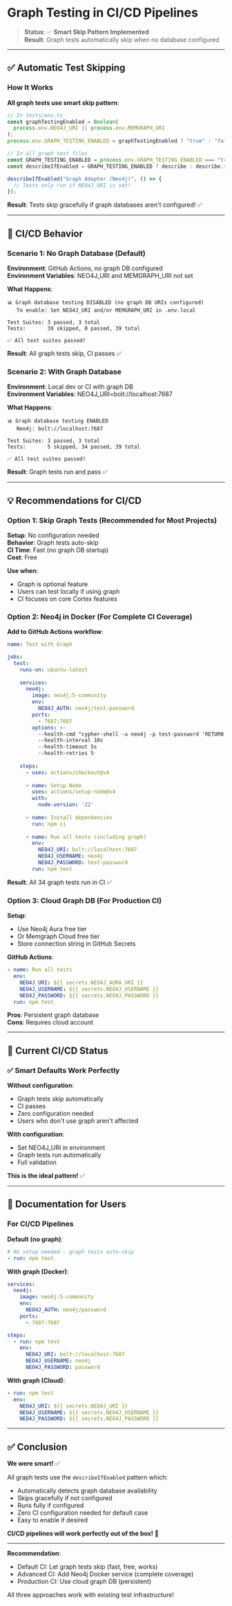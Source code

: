 # Graph Testing in CI/CD Pipelines

> **Status**: ✅ **Smart Skip Pattern Implemented**  
> **Result**: Graph tests automatically skip when no database configured

---

## ✅ Automatic Test Skipping

### How It Works

**All graph tests use smart skip pattern**:

```typescript
// In tests/env.ts
const graphTestingEnabled = Boolean(
  process.env.NEO4J_URI || process.env.MEMGRAPH_URI
);
process.env.GRAPH_TESTING_ENABLED = graphTestingEnabled ? "true" : "false";

// In all graph test files
const GRAPH_TESTING_ENABLED = process.env.GRAPH_TESTING_ENABLED === "true";
const describeIfEnabled = GRAPH_TESTING_ENABLED ? describe : describe.skip;

describeIfEnabled("Graph Adapter (Neo4j)", () => {
  // Tests only run if NEO4J_URI is set!
});
```

**Result**: Tests skip gracefully if graph databases aren't configured! ✅

---

## 🤖 CI/CD Behavior

### Scenario 1: No Graph Database (Default)

**Environment**: GitHub Actions, no graph DB configured  
**Environment Variables**: NEO4J_URI and MEMGRAPH_URI not set  

**What Happens**:
```
📊 Graph database testing DISABLED (no graph DB URIs configured)
   To enable: Set NEO4J_URI and/or MEMGRAPH_URI in .env.local

Test Suites: 3 passed, 3 total
Tests:       39 skipped, 0 passed, 39 total

✅ All test suites passed!
```

**Result**: All graph tests skip, CI passes ✅

### Scenario 2: With Graph Database

**Environment**: Local dev or CI with graph DB  
**Environment Variables**: NEO4J_URI=bolt://localhost:7687  

**What Happens**:
```
📊 Graph database testing ENABLED
   Neo4j: bolt://localhost:7687

Test Suites: 3 passed, 3 total
Tests:       5 skipped, 34 passed, 39 total

✅ All test suites passed!
```

**Result**: Graph tests run and pass ✅

---

## 💡 Recommendations for CI/CD

### Option 1: Skip Graph Tests (Recommended for Most Projects)

**Setup**: No configuration needed  
**Behavior**: Graph tests auto-skip  
**CI Time**: Fast (no graph DB startup)  
**Cost**: Free  

**Use when**:
- Graph is optional feature
- Users can test locally if using graph
- CI focuses on core Cortex features

### Option 2: Neo4j in Docker (For Complete CI Coverage)

**Add to GitHub Actions workflow**:

```yaml
name: Test with Graph

jobs:
  test:
    runs-on: ubuntu-latest
    
    services:
      neo4j:
        image: neo4j:5-community
        env:
          NEO4J_AUTH: neo4j/test-password
        ports:
          - 7687:7687
        options: >-
          --health-cmd "cypher-shell -u neo4j -p test-password 'RETURN 1'"
          --health-interval 10s
          --health-timeout 5s
          --health-retries 5
    
    steps:
      - uses: actions/checkout@v4
      
      - name: Setup Node
        uses: actions/setup-node@v4
        with:
          node-version: '22'
      
      - name: Install dependencies
        run: npm ci
      
      - name: Run all tests (including graph)
        env:
          NEO4J_URI: bolt://localhost:7687
          NEO4J_USERNAME: neo4j
          NEO4J_PASSWORD: test-password
        run: npm test
```

**Result**: All 34 graph tests run in CI ✅

### Option 3: Cloud Graph DB (For Production CI)

**Setup**:
- Use Neo4j Aura free tier
- Or Memgraph Cloud free tier
- Store connection string in GitHub Secrets

**GitHub Actions**:
```yaml
- name: Run all tests
  env:
    NEO4J_URI: ${{ secrets.NEO4J_AURA_URI }}
    NEO4J_USERNAME: ${{ secrets.NEO4J_USERNAME }}
    NEO4J_PASSWORD: ${{ secrets.NEO4J_PASSWORD }}
  run: npm test
```

**Pros**: Persistent graph database  
**Cons**: Requires cloud account  

---

## 🎯 Current CI/CD Status

### ✅ Smart Defaults Work Perfectly

**Without configuration**:
- Graph tests skip automatically
- CI passes
- Zero configuration needed
- Users who don't use graph aren't affected

**With configuration**:
- Set NEO4J_URI in environment
- Graph tests run automatically
- Full validation

**This is the ideal pattern!** ✅

---

## 📝 Documentation for Users

### For CI/CD Pipelines

**Default (no graph)**:
```yaml
# No setup needed - graph tests auto-skip
- run: npm test
```

**With graph (Docker)**:
```yaml
services:
  neo4j:
    image: neo4j:5-community
    env:
      NEO4J_AUTH: neo4j/password
    ports:
      - 7687:7687

steps:
  - run: npm test
    env:
      NEO4J_URI: bolt://localhost:7687
      NEO4J_USERNAME: neo4j
      NEO4J_PASSWORD: password
```

**With graph (Cloud)**:
```yaml
- run: npm test
  env:
    NEO4J_URI: ${{ secrets.NEO4J_URI }}
    NEO4J_USERNAME: ${{ secrets.NEO4J_USERNAME }}
    NEO4J_PASSWORD: ${{ secrets.NEO4J_PASSWORD }}
```

---

## ✅ Conclusion

**We were smart!** ✅

All graph tests use the `describeIfEnabled` pattern which:
- Automatically detects graph database availability
- Skips gracefully if not configured
- Runs fully if configured
- Zero CI configuration needed for default case
- Easy to enable if desired

**CI/CD pipelines will work perfectly out of the box!** 🎉

---

**Recommendation**: 
- Default CI: Let graph tests skip (fast, free, works)
- Advanced CI: Add Neo4j Docker service (complete coverage)
- Production CI: Use cloud graph DB (persistent)

All three approaches work with existing test infrastructure!

